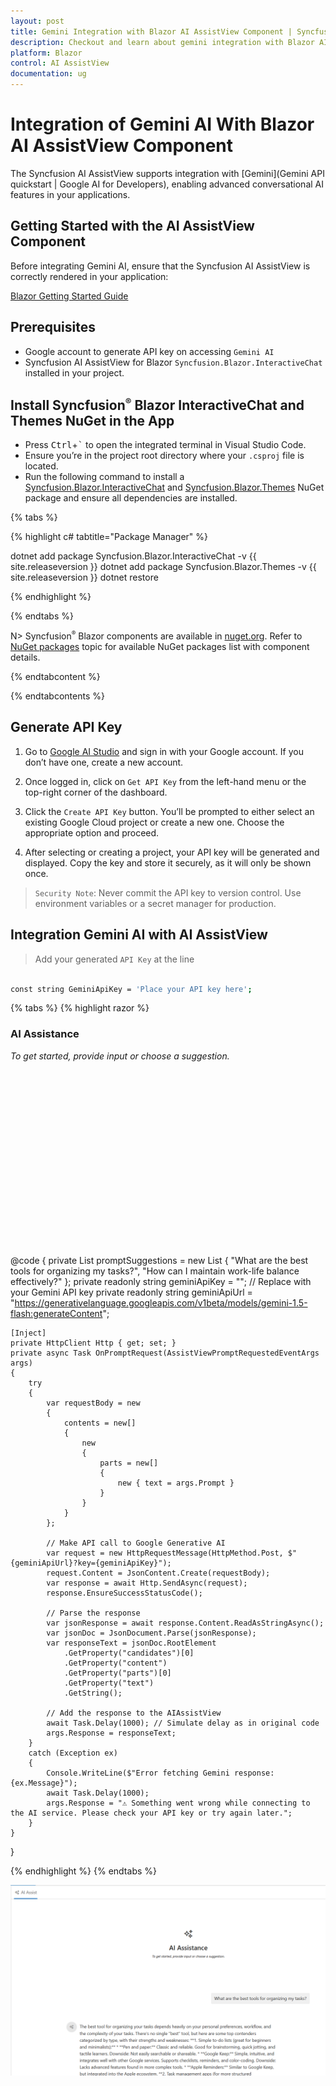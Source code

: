 ```yaml
---
layout: post
title: Gemini Integration with Blazor AI AssistView Component | Syncfusion
description: Checkout and learn about gemini integration with Blazor AI AssistView component in Blazor WebAssembly Application.
platform: Blazor
control: AI AssistView
documentation: ug
---
```


# Integration of Gemini AI With Blazor AI AssistView Component

The Syncfusion  AI AssistView supports integration with [Gemini](Gemini API quickstart  |  Google AI for Developers), enabling advanced conversational AI features in your applications.

## Getting Started with the AI AssistView Component

Before integrating Gemini AI, ensure that the Syncfusion AI AssistView is correctly rendered in your application:

[ Blazor Getting Started Guide](../getting-started)

## Prerequisites

* Google account to generate API key on accessing `Gemini AI`
* Syncfusion AI AssistView for Blazor `Syncfusion.Blazor.InteractiveChat` installed in your project.  

## Install Syncfusion<sup style="font-size:70%">&reg;</sup> Blazor InteractiveChat and Themes NuGet in the App

* Press <kbd>Ctrl</kbd>+<kbd>`</kbd> to open the integrated terminal in Visual Studio Code.
* Ensure you’re in the project root directory where your `.csproj` file is located.
* Run the following command to install a [Syncfusion.Blazor.InteractiveChat](https://www.nuget.org/packages/Syncfusion.Blazor.InteractiveChat) and [Syncfusion.Blazor.Themes](https://www.nuget.org/packages/Syncfusion.Blazor.Themes/) NuGet package and ensure all dependencies are installed.

{% tabs %}

{% highlight c# tabtitle="Package Manager" %}

dotnet add package Syncfusion.Blazor.InteractiveChat -v {{ site.releaseversion }}
dotnet add package Syncfusion.Blazor.Themes -v {{ site.releaseversion }}
dotnet restore

{% endhighlight %}

{% endtabs %}

N> Syncfusion<sup style="font-size:70%">&reg;</sup> Blazor components are available in [nuget.org](https://www.nuget.org/packages?q=syncfusion.blazor). Refer to [NuGet packages](https://blazor.syncfusion.com/documentation/nuget-packages) topic for available NuGet packages list with component details.

{% endtabcontent %}

{% endtabcontents %}

## Generate API Key

1. Go to [Google AI Studio](https://aistudio.google.com/app/apikey) and sign in with your Google account. If you don’t have one, create a new account.

2. Once logged in, click on `Get API Key` from the left-hand menu or the top-right corner of the dashboard.

3. Click the `Create API Key` button. You’ll be prompted to either select an existing Google Cloud project or create a new one. Choose the appropriate option and proceed. 

4. After selecting or creating a project, your API key will be generated and displayed. Copy the key and store it securely, as it will only be shown once.

> `Security Note`: Never commit the API key to version control. Use environment variables or a secret manager for production.

##  Integration Gemini AI with AI AssistView

> Add your generated `API Key` at the line 

```bash

const string GeminiApiKey = 'Place your API key here'; 

```

{% tabs %}
{% highlight razor %}

<div class="aiassist-container" style="height: 350px; width: 650px;">
    <SfAIAssistView ID="aiAssistView" PromptSuggestions="@promptSuggestions" PromptRequested="@OnPromptRequest">
        <AssistViews>
            <AssistView>
                <BannerTemplate>
                    <div class="banner-content">
                        <div class="e-icons e-assistview-icon"></div>
                        <h3>AI Assistance</h3>
                        <i>To get started, provide input or choose a suggestion.</i>
                    </div>
                </BannerTemplate>
            </AssistView>
        </AssistViews>
    </SfAIAssistView>
</div>

@code {
    private List<string> promptSuggestions = new List<string>
    {
        "What are the best tools for organizing my tasks?",
        "How can I maintain work-life balance effectively?"
    };
    private readonly string geminiApiKey = ""; // Replace with your Gemini API key
    private readonly string geminiApiUrl = "https://generativelanguage.googleapis.com/v1beta/models/gemini-1.5-flash:generateContent";

    [Inject]
    private HttpClient Http { get; set; }
    private async Task OnPromptRequest(AssistViewPromptRequestedEventArgs args)
    {
        try
        {
            var requestBody = new
            {
                contents = new[]
                {
                    new
                    {
                        parts = new[]
                        {
                            new { text = args.Prompt }
                        }
                    }
                }
            };

            // Make API call to Google Generative AI
            var request = new HttpRequestMessage(HttpMethod.Post, $"{geminiApiUrl}?key={geminiApiKey}");
            request.Content = JsonContent.Create(requestBody);
            var response = await Http.SendAsync(request);
            response.EnsureSuccessStatusCode();

            // Parse the response
            var jsonResponse = await response.Content.ReadAsStringAsync();
            var jsonDoc = JsonDocument.Parse(jsonResponse);
            var responseText = jsonDoc.RootElement
                .GetProperty("candidates")[0]
                .GetProperty("content")
                .GetProperty("parts")[0]
                .GetProperty("text")
                .GetString();

            // Add the response to the AIAssistView
            await Task.Delay(1000); // Simulate delay as in original code
            args.Response = responseText;
        }
        catch (Exception ex)
        {
            Console.WriteLine($"Error fetching Gemini response: {ex.Message}");
            await Task.Delay(1000);
            args.Response = "⚠️ Something went wrong while connecting to the AI service. Please check your API key or try again later.";
        }
    }
}

{% endhighlight %}
{% endtabs %}

![Blazor AI AssistView Gemini Integration](images/gemini-integration.png)